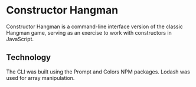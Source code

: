 # Constructor Hangman
Constructor Hangman is a command-line interface version of the classic Hangman game, serving as an exercise to work with constructors in JavaScript. 

## Technology
The CLI was built using the Prompt and Colors NPM packages. Lodash was used for array manipulation.
